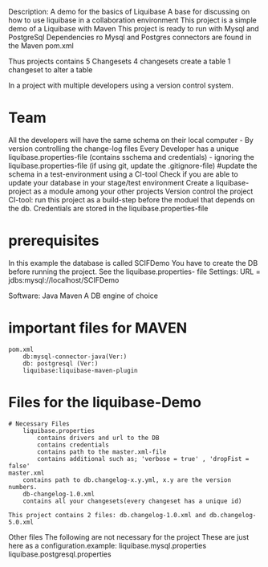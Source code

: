 Description: 
        A demo for the basics of Liquibase
        A base for discussing on how to use liquibase in a collaboration environment
This project is a simple demo of a Liquibase with Maven
This project is ready to run with Mysql and PostgreSql 
Dependencies ro Mysql and Postgres connectors are found in the Maven pom.xml

Thus projects contains 5 Changesets
4 changesets create a table
1 changeset to alter a table

In a project with multiple developers using a version control system. 
# Team
 All the developers will have the same schema on their local computer
        - By version controlling the change-log files
Every Developer has a unique liquibase.properties-file (contains sschema and credentials)
        - ignoring the liquibase.properties-file (if using git, update the .gitignore-file)
#update the schema in a test-environment using a CI-tool 
    Check if you are able to update your database  in your stage/test environment
        Create a liquibase-project as a module among your other projects
        Version control the project
        CI-tool: run this project as a build-step before the moduel that depends on the db.
            Credentials are stored in the liquibase.properties-file

# prerequisites
In this example the database is called SCIFDemo
You have to create the DB before running the project.
    See the liquibase.properties- file
        Settings: URL = jdbs:mysql://localhost/SCIFDemo

Software:
    Java
    Maven
    A DB engine of choice

# important files for MAVEN
    pom.xml
        db:mysql-connector-java(Ver:)
        db: postgresql (Ver:)
        liquibase:liquibase-maven-plugin

# Files for the liquibase-Demo
    # Necessary Files
        liquibase.properties
            contains drivers and url to the DB
            contains credentials
            contains path to the master.xml-file
            contains additional such as; 'verbose = true' , 'dropFist = false' 
    master.xml
        contains path to db.changelog-x.y.yml, x.y are the version numbers.
        db-changelog-1.0.xml
        contains all your changesets(every changeset has a unique id)
    
    This project contains 2 files: db.changelog-1.0.xml and db.changelog-5.0.xml

Other files
The following are not necessary for the project
These are just here as a configuration.example:
liquibase.mysql.properties
liquibase.postgresql.properties
